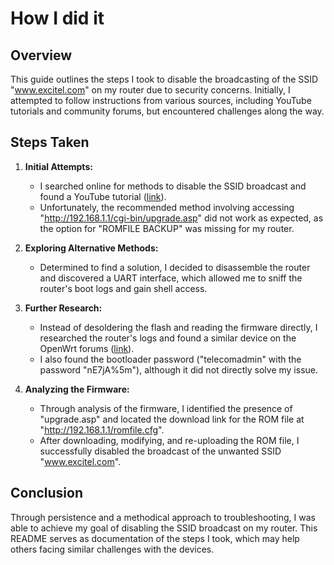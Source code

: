 # How I did it

## Overview

This guide outlines the steps I took to disable the broadcasting of the SSID "www.excitel.com" on my router due to security concerns. Initially, I attempted to follow instructions from various sources, including YouTube tutorials and community forums, but encountered challenges along the way.

## Steps Taken

1. **Initial Attempts:**
   - I searched online for methods to disable the SSID broadcast and found a YouTube tutorial ([link](https://www.youtube.com/watch?v=W2JMMc4Ifa0)).
   - Unfortunately, the recommended method involving accessing "http://192.168.1.1/cgi-bin/upgrade.asp" did not work as expected, as the option for "ROMFILE BACKUP" was missing for my router.

2. **Exploring Alternative Methods:**
   - Determined to find a solution, I decided to disassemble the router and discovered a UART interface, which allowed me to sniff the router's boot logs and gain shell access.

3. **Further Research:**
   - Instead of desoldering the flash and reading the firmware directly, I researched the router's logs and found a similar device on the OpenWrt forums ([link](https://forum.openwrt.org/t/adding-openwrt-support-for-ancatus-a6-wifi-6-ax1800-ax3/104649)).
   - I also found the bootloader password ("telecomadmin" with the password "nE7jA%5m"), although it did not directly solve my issue.

4. **Analyzing the Firmware:**
   - Through analysis of the firmware, I identified the presence of "upgrade.asp" and located the download link for the ROM file at "http://192.168.1.1/romfile.cfg".
   - After downloading, modifying, and re-uploading the ROM file, I successfully disabled the broadcast of the unwanted SSID "www.excitel.com".

## Conclusion

Through persistence and a methodical approach to troubleshooting, I was able to achieve my goal of disabling the SSID broadcast on my router. This README serves as documentation of the steps I took, which may help others facing similar challenges with the devices.
